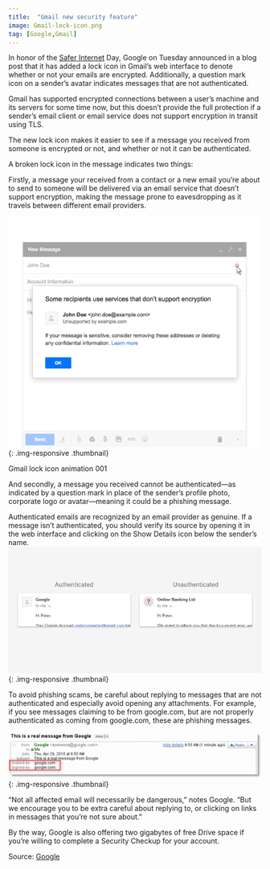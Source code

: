 ```yaml
---
title:  "Gmail new security feature"
image: Gmail-lock-icon.png
tag: [Google,Gmail]
---
```


In honor of the [Safer Internet](https://www.saferinternetday.org/) Day, Google on Tuesday announced in a blog post that it has added a lock icon in Gmail’s web interface to denote whether or not your emails are encrypted. Additionally, a question mark icon on a sender’s avatar indicates messages that are not authenticated.

Gmail has supported encrypted connections between a user’s machine and its servers for some time now, but this doesn’t provide the full protection if a sender’s email client or email service does not support encryption in transit using TLS.

The new lock icon makes it easier to see if a message you received from someone is encrypted or not, and whether or not it can be authenticated.

A broken lock icon in the message indicates two things:

Firstly, a message your received from a contact or a new email you’re about to send to someone will be delivered via an email service that doesn’t support encryption, making the message prone to eavesdropping as it travels between different email providers.

![Gmail new security feature](/img/large/gmail-lock-screenshot.PNG "Gmail new security feature"){: .img-responsive .thumbnail}

Gmail lock icon animation 001

And secondly, a message you received cannot be authenticated—as indicated by a question mark in place of the sender’s profile photo, corporate logo or avatar—meaning it could be a phishing message.

Authenticated emails are recognized by an email provider as genuine. If a message isn’t authenticated, you should verify its source by opening it in the web interface and clicking on the Show Details icon below the sender’s name.
![Gmail new security feature](/img/large/Gmail-unauthenticated-avatar-web-screenshot-001.png "Gmail new security feature"){: .img-responsive .thumbnail}

To avoid phishing scams, be careful about replying to messages that are not authenticated and especially avoid opening any attachments. For example, if you see messages claiming to be from google.com, but are not properly authenticated as coming from google.com, these are phishing messages.

![Gmail new security feature](/img/large/Gmail-unauthenticated-message-web-screenshot-001.gif
 "Gmail new security feature"){: .img-responsive .thumbnail}
 
“Not all affected email will necessarily be dangerous,” notes Google. “But we encourage you to be extra careful about replying to, or clicking on links in messages that you’re not sure about.”

By the way, Google is also offering two gigabytes of free Drive space if you’re willing to complete a Security Checkup for your account.

Source: [Google](http://gmailblog.blogspot.hr/2016/02/making-email-safer-for-you-posted-by.html)